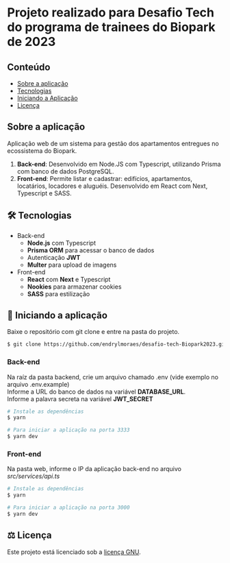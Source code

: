 #  Projeto realizado para Desafio Tech do programa de trainees do Biopark de 2023

## Conteúdo
* [Sobre a aplicação](#sobre-a-aplicação)
* [Tecnologias](#hammer_and_wrench-tecnologias)
* [Iniciando a Aplicação](#car-Iniciando-a-aplicação)
* [Licença](#balance_scale-licença)

## Sobre a aplicação
Aplicação web de um sistema para gestão dos apartamentos entregues no ecossistema do Biopark.
<br />
1. __Back-end__: Desenvolvido em Node.JS com Typescript, utilizando Prisma com banco de dados PostgreSQL.
2. __Front-end__: Permite listar e cadastrar: edifícios, apartamentos, locatários, locadores e aluguéis. Desenvolvido em React com Next, Typescript e SASS.

## :hammer_and_wrench: Tecnologias
* Back-end
  * __Node.js__ com Typescript
  * __Prisma ORM__ para acessar o banco de dados
  * Autenticação __JWT__
  * __Multer__ para upload de imagens
* Front-end
  * __React__ com __Next__ e Typescript
  * __Nookies__ para armazenar cookies
  * __SASS__ para estilização

## :car: Iniciando a aplicação
Baixe o repositório com git clone e entre na pasta do projeto.
```bash
$ git clone https://github.com/endrylmoraes/desafio-tech-Biopark2023.git
```

### __Back-end__
Na raíz da pasta backend, crie um arquivo chamado .env (vide exemplo no arquivo .env.example)<br/>
Informe a URL do banco de dados na variável __DATABASE_URL__.<br/>
Informe a palavra secreta na variável __JWT_SECRET__<br/>
```bash
# Instale as dependências
$ yarn

# Para iniciar a aplicação na porta 3333
$ yarn dev
```
### __Front-end__
  Na pasta web, informe o IP da aplicação back-end no arquivo _src/services/api.ts_<br/>
```bash
# Instale as dependências
$ yarn

# Para iniciar a aplicação na porta 3000
$ yarn dev
```

## :balance_scale: Licença
Este projeto está licenciado sob a [licença GNU](LICENSE).